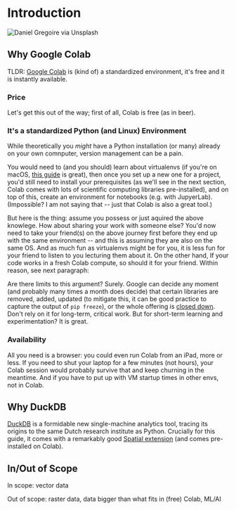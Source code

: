 # Introduction

![Daniel Gregoire via Unsplash](https://images.unsplash.com/photo-1540187334920-54e87c2771c0)

## Why Google Colab

TLDR: [Google Colab](https://colab.research.google.com/) is (kind of) a standardized environment, it's free and it is instantly available.

### Price
Let's get this out of the way; first of all, Colab is free (as in beer).


### It's a standardized Python (and Linux) Environment

While theoretically you _might_ have a Python installation (or many) already on your own comnputer, version management can be a pain.

You would need to (and you should) learn about virtualenvs (if you're on macOS, [this guide](https://medium.com/marvelous-mlops/the-rightway-to-install-python-on-a-mac-f3146d9d9a32) is great), then once you set up a new one for a project, you'd still need to install your prerequisites (as we'll see in the next section, Colab comes with lots of scientific computing libraries pre-installed), and on top of this, create an environment for notebooks (e.g. with JupyerLab). (Impossible? I am not saying that -- just that Colab is also a great tool.)

But here is the thing: assume you possess or just aquired the above knowlege. How about sharing your work with someone else? You'd now need to take your friend(s) on the above journey first before they end up with the same environment -- and this is assuming they are also on the same OS. And as much fun as virtualenvs might be for you, it is less fun for your friend to listen to you lecturing them about it. On the other hand, If your code works in a fresh Colab compute, so should it for your friend. Within reason, see next paragraph:

Are there limits to this argument? Surely. Google can decide any moment (and probably many times a month does decide) that certain libraries are removed, added, updated (to mitigate this, it can be good practice to capture the output of `pip freeze`), or the whole offering is [closed down](https://killedbygoogle.com/). Don't rely on it for long-term, critical work. But for short-term learning and experimentation? It is great.

### Availability

All you need is a browser: you could even run Colab from an iPad, more or less. If you need to shut your laptop for a few minutes (not hours), your Colab session would probably survive that and keep churning in the meantime. And if you have to put up with VM startup times in other envs, not in Colab.

## Why DuckDB

[DuckDB](https://duckdb.org/) is a formidable new single-machine analytics tool, tracing its origins to the same Dutch research institute as Python. Crucially for this guide, it comes with a remarkably good [Spatial extension](https://duckdb.org/docs/stable/core_extensions/spatial/overview.html) (and comes pre-installed on Colab).

## In/Out of Scope

In scope: vector data

Out of scope: raster data, data bigger than what fits in (free) Colab, ML/AI
